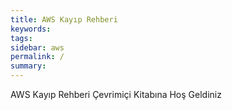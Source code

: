 ```yaml
---
title: AWS Kayıp Rehberi
keywords: 
tags: 
sidebar: aws
permalink: /
summary: 
---
```


AWS Kayıp Rehberi Çevrimiçi Kitabına Hoş Geldiniz